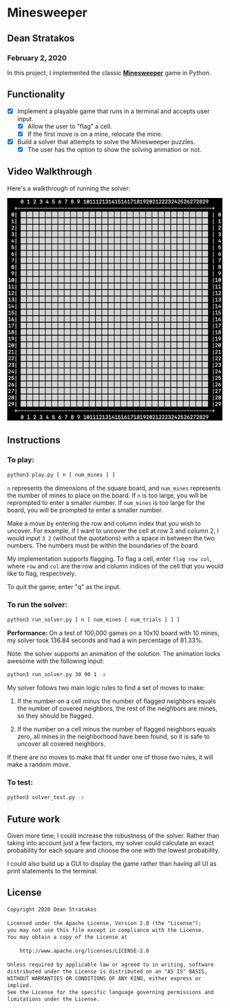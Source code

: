 # Minesweeper

## Dean Stratakos
### February 2, 2020

In this project, I implemented the classic
[**Minesweeper**](https://en.wikipedia.org/wiki/Microsoft_Minesweeper) game in
Python.

## Functionality 

* [x] Implement a playable game that runs in a terminal and accepts user input.
    * [x] Allow the user to "flag" a cell.
    * [x] If the first move is on a mine, relocate the mine.
* [x] Build a solver that attempts to solve the Minesweeper puzzles.
    * [x] The user has the option to show the solving animation or not.

## Video Walkthrough

<!-- Here's a walkthrough of playing the game:

![](Minesweeper-play.gif) -->

Here's a walkthrough of running the solver:

<img src="Minesweeper-solve.gif" alt="Minesweeper solve" width="500"/>

## Instructions

### To play:

```sh
python3 play.py [ n [ num_mines ] ]
```

`n` represents the dimensions of the square board, and `num_mines` represents
the number of mines to place on the board. If `n` is too large, you will be
reprompted to enter a smaller number. If `num_mines` is too large for the
board, you will be prompted to enter a smaller number.

Make a move by entering the row and column index that you wish to uncover. For
example, if I want to uncover the cell at row 3 and column 2, I would input
`3 2` (without the quotations) with a space in between the two numbers. The
numbers must be within the boundaries of the board.

My implementation supports flagging. To flag a cell, enter `flag row col`,
where `row` and `col` are the row and column indices of the cell that you would
like to flag, respectively.

To quit the game, enter "q" as the input.

### To run the solver:

```sh
python3 run_solver.py [ n [ num_mines [ num_trials ] ] ]
```

**Performance:** On a test of 100,000 games on a 10x10 board with 10 mines, my
solver took 136.84 seconds and had a win percentage of 81.33%.

Note: the solver supports an animation of the solution. The animation looks
awesome with the following input:

```sh
python3 run_solver.py 30 90 1 -a
```

My solver follows two main logic rules to find a set of moves to make:

 1. If the number on a cell minus the number of flagged neighbors equals the
    number of covered neighbors, the rest of the neighbors are mines, so they
    should be flagged.
    
 2. If the number on a cell minus the number of flagged neighbors equals zero,
    all mines in the neighborhood have been found, so it is safe to uncover all
    covered neighbors.

If there are no moves to make that fit under one of those two rules, it will
make a random move.

### To test:

```sh
python3 solver_test.py -v
```

## Future work

Given more time, I could increase the robustness of the solver. Rather than
taking into account just a few factors, my solver could calculate an exact
probability for each square and choose the one with the lowest probability.

I could also build up a GUI to display the game rather than having all UI
as print statements to the terminal.

## License

    Copyright 2020 Dean Stratakos

    Licensed under the Apache License, Version 2.0 (the "License");
    you may not use this file except in compliance with the License.
    You may obtain a copy of the License at

        http://www.apache.org/licenses/LICENSE-2.0

    Unless required by applicable law or agreed to in writing, software
    distributed under the License is distributed on an "AS IS" BASIS,
    WITHOUT WARRANTIES OR CONDITIONS OF ANY KIND, either express or implied.
    See the License for the specific language governing permissions and
    limitations under the License.
